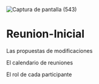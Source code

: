 
![Captura de pantalla (543)](https://github.com/user-attachments/assets/3b233ab5-6438-414d-8a65-f027f702cbc3)


# Reunion-Inicial


Las propuestas de modificaciones 

El calendario de reuniones 

El rol de cada participante 
